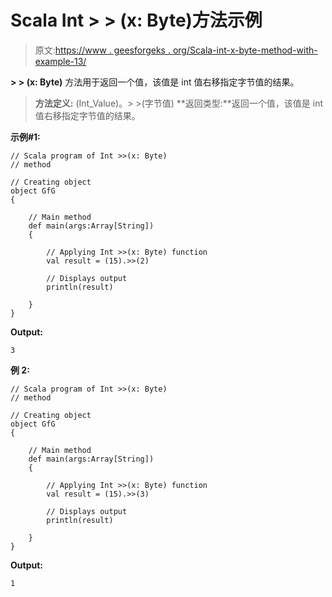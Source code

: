 # Scala Int > > (x: Byte)方法示例

> 原文:[https://www . geesforgeks . org/Scala-int-x-byte-method-with-example-13/](https://www.geeksforgeeks.org/scala-int-x-byte-method-with-example-13/)

**> > (x: Byte)** 方法用于返回一个值，该值是 int 值右移指定字节值的结果。

> **方法定义:** (Int_Value)。> >(字节值)
> **返回类型:**返回一个值，该值是 int 值右移指定字节值的结果。

**示例#1:**

```
// Scala program of Int >>(x: Byte)
// method

// Creating object
object GfG
{ 

    // Main method
    def main(args:Array[String])
    {

        // Applying Int >>(x: Byte) function
        val result = (15).>>(2)

        // Displays output
        println(result)

    }
} 
```

**Output:**

```
3

```

**例 2:**

```
// Scala program of Int >>(x: Byte)
// method

// Creating object
object GfG
{ 

    // Main method
    def main(args:Array[String])
    {

        // Applying Int >>(x: Byte) function
        val result = (15).>>(3)

        // Displays output
        println(result)

    }
} 
```

**Output:**

```
1

```
